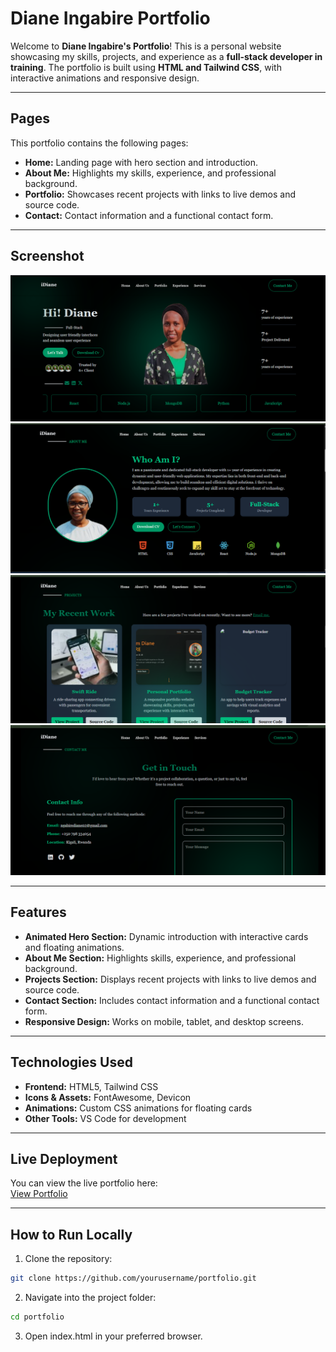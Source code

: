 # Diane Ingabire Portfolio

Welcome to **Diane Ingabire's Portfolio**! This is a personal website showcasing my skills, projects, and experience as a **full-stack developer in training**. The portfolio is built using **HTML and Tailwind CSS**, with interactive animations and responsive design.

---

## Pages

This portfolio contains the following pages:

- **Home:** Landing page with hero section and introduction.  
- **About Me:** Highlights my skills, experience, and professional background.  
- **Portfolio:** Showcases recent projects with links to live demos and source code.  
- **Contact:** Contact information and a functional contact form.  

---

## Screenshot

![Home Page Screenshot](./assets/image.png)  
![About Page Screenshot](./assets/about.png)  
![Project Page Screenshot](./assets/project.png)  
![Contact Page Screenshot](./assets/contact.png)  

---

## Features

- **Animated Hero Section:** Dynamic introduction with interactive cards and floating animations.  
- **About Me Section:** Highlights skills, experience, and professional background.  
- **Projects Section:** Displays recent projects with links to live demos and source code.  
- **Contact Section:** Includes contact information and a functional contact form.  
- **Responsive Design:** Works on mobile, tablet, and desktop screens.  
  

---

## Technologies Used

- **Frontend:** HTML5, Tailwind CSS  
- **Icons & Assets:** FontAwesome, Devicon  
- **Animations:** Custom CSS animations for floating cards   
- **Other Tools:** VS Code for development  

---

## Live Deployment

You can view the live portfolio here:  
[View Portfolio](https://id-portfolio-zeta.vercel.app/)  


---

## How to Run Locally

1. Clone the repository:

```bash
git clone https://github.com/yourusername/portfolio.git

```

2. Navigate into the project folder:

  ```bash
  cd portfolio
  ```

3. Open index.html in your preferred browser.